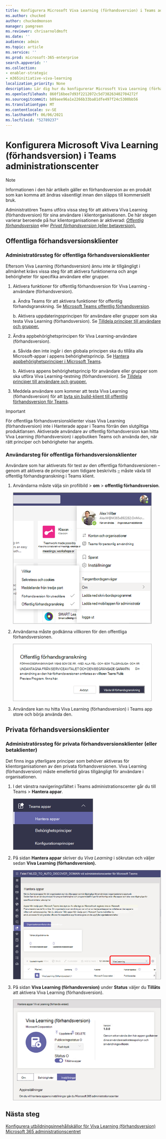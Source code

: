 ```yaml
---
title: Konfigurera Microsoft Viva Learning (förhandsversion) i Teams administrationscenter
ms.author: chucked
author: chuckedmonson
manager: pamgreen
ms.reviewer: chrisarnoldmsft
ms.date: ''
audience: admin
ms.topic: article
ms.service: ''
ms.prod: microsoft-365-enterprise
search.appverid: ''
ms.collection:
- enabler-strategic
- m365initiative-viva-learning
localization_priority: None
description: Lär dig hur du konfigurerar Microsoft Viva Learning (förhandsversion) Teams administrationscentret.
ms.openlocfilehash: 860f16bee7d93f2212072c5d738263402704272f
ms.sourcegitcommit: b09aee96a1e2266b33ba81dfe497f24c5300bb56
ms.translationtype: MT
ms.contentlocale: sv-SE
ms.lasthandoff: 06/06/2021
ms.locfileid: "52789237"
---
```

# <a name="set-up-microsoft-viva-learning-preview-in-the-teams-admin-center"></a>Konfigurera Microsoft Viva Learning (förhandsversion) i Teams administrationscenter

> [!NOTE]
> Informationen i den här artikeln gäller en förhandsversion av en produkt som kan komma att ändras väsentligt innan den släpps till kommersiellt bruk. 

Administratören Teams utföra vissa steg för att aktivera Viva Learning (förhandsversion) för sina användare i klientorganisationen. De här stegen varierar beroende på hur klientorganisationen är aktiverad: [*Offentlig förhandsversion*](set-up-teams-admin-center.md#public-preview-tenants) eller [ *Privat förhandsversion* (eller betaversion).](set-up-teams-admin-center.md#private-preview-tenants)

## <a name="public-preview-tenants"></a>Offentliga förhandsversionsklienter

### <a name="administrator-steps-for-public-preview-tenants"></a>Administratörssteg för offentliga förhandsversionsklienter

Eftersom Viva Learning (förhandsversion) ännu inte är tillgängligt i allmänhet krävs vissa steg för att aktivera funktionerna och ange behörigheter för specifika användare eller grupper. 

1. Aktivera funktioner för offentlig förhandsversion för Viva Learning -användare (förhandsversion).

    a. Ändra Teams för att aktivera funktioner för offentlig förhandsgranskning. Se [Microsoft Teams offentlig förhandsversion](/microsoftteams/public-preview-doc-updates).

    b. Aktivera uppdateringsprincipen för användare eller grupper som ska testa Viva Learning (förhandsversion). Se [Tilldela principer till användare och grupper.](/microsoftteams/assign-policies-users-and-groups)

2. Ändra appbehörighetsprincipen för Viva Learning-användare (förhandsversion).

    a. Såvida den inte ingår i den globala principen ska du tillåta alla Microsoft-appar i appens behörighetsprincip. Se [Hantera appbehörighetsprinciper i Microsoft Teams](/microsoftteams/teams-app-permission-policies). 

    b. Aktivera appens behörighetsprincip för användare eller grupper som ska utföra Viva Learning-testning (förhandsversion). Se [Tilldela principer till användare och grupper.](/microsoftteams/assign-policies-users-and-groups)

3.  Meddela användare som kommer att testa Viva Learning (förhandsversion) för att [byta sin build-klient till offentlig förhandsversion för Teams](set-up-teams-admin-center.md#user-steps-for-public-preview-tenants).

> [!IMPORTANT]
> För offentliga förhandsversionsklienter visas Viva Learning (förhandsversion) inte i Hanterade appar i Teams förrän den slutgiltiga produktlansen.  Aktiverade användare av offentlig förhandsversion kan hitta Viva Learning (förhandsversion) i appbutiken Teams och använda den, när rätt principer och behörigheter har angetts.

### <a name="user-steps-for-public-preview-tenants"></a>Användarsteg för offentliga förhandsversionsklienter

Användare som har aktiverats för test av den offentliga förhandsversionen – genom att aktivera de principer som tidigare beskrivits [–](set-up-teams-admin-center.md#administrator-steps-for-public-preview-tenants) måste växla till offentlig förhandsgranskning i Teams klient. [](/microsoftteams/public-preview-doc-updates#enable-public-preview)

1. Användarna måste välja sin profilbild > **om**  >  **offentlig förhandsversion**.
   
    ![Övre navigeringsfältet i Teams visar användarens profil](../media/learning/learning-app-select-profile-teams.png)
    
2. Användarna måste godkänna villkoren för den offentliga förhandsversionen.

    ![Växla till offentlig förhandsversion](../media/learning/learning-app-switch-to-public-preview.png)
 
3. Användare kan nu hitta Viva Learning (förhandsversion) i Teams app store och börja använda den.

## <a name="private-preview-tenants"></a>Privata förhandsversionsklienter

### <a name="administrator-steps-for-private-preview-or-beta-tenants"></a>Administratörssteg för privata förhandsversionsklienter (eller betaklienter)

Det finns inga ytterligare principer som behöver aktiveras för klientorganisationen av den privata förhandsversionen. Viva Learning (förhandsversion) måste emellertid göras tillgängligt för användare i organisationen.

1. I det vänstra navigeringsfältet i Teams administrationscenter går du till Teams   >  **Hantera appar**.

   ![Vänster navigering i Teams administrationscenter som visar Teams program och avsnittet Hantera appar.](../media/learning/learning-app-teams-manage-apps-nav.png)

2. På sidan **Hantera appar** skriver du *Viva Learning* i sökrutan och väljer sedan **Viva Learning (förhandsversion).**

   ![Sidan Hantera appar i Teams administrationscenter som visar sökrutan.](../media/learning/learning-app-teams-manage-apps-page.png)

3. På sidan **Viva Learning (förhandsversion)** under **Status** väljer du **Tillåts** att aktivera Viva Learning (förhandsversion).

   ![Sidan Utbildning i Teams visar avsnittet Status och Appinställningar.](../media/learning/learning-app-teams-learning-page.png)


<!---
The Teams admin installs Viva Learning (Preview) and applies permission policies through the Teams admin center.

1. For Viva Learning (Preview), you must first set the Update policy in Teams. For more information, see [Microsoft Teams Public Preview](/MicrosoftTeams/public-preview-doc-updates).

    1. Sign in to the Teams admin center.

    2. Select **Teams** > **Update policies**.

    3. Select **Add**. 

    4. Name the update policy, add a policy, and turn on **Show preview features**.

2. The admin must notify users of the policy update so that they move their build into the Public Preview for Teams. 

    1. Users must select their profile image > **About** > **Public Preview**.
   
        ![Upper navigation in the Teams application showing user's profile](../media/learning/learning-app-select-profile-teams.png)
    
    2. Users must accept the **Public preview** terms and conditions.

        ![Switch to public preview build](../media/learning/learning-app-switch-to-public-preview.png)
 
3. For organizations that have restrictive policies and need to enable Viva Learning (Preview), follow the process in the next section.

## Manage settings for Viva Learning (Preview)

You must be an administrator in the Teams admin center to perform these tasks.

To make Viva Learning (Preview) available for users in your organization, follow these steps:

1. In the left navigation of the Teams admin center, go to **Teams apps** > **Manage apps**.

   ![Left navigation in the Teams admin center showing Teams apps and Manage apps section.](../media/learning/learning-app-teams-manage-apps-nav.png)

2. On the **Manage apps** page, in the search box, type *Viva learning*, and then select **Viva Learning (Preview)**.

   ![Manage apps page in the Teams admin center showing the search box.](../media/learning/learning-app-teams-manage-apps-page.png)

3. On the **Viva Learning (Preview)** page:

   1. Under **Status**, select **Allowed** to turn on Viva Learning (Preview).

   2. On the **Settings** tab, under **App settings**, go to the Microsoft 365 admin center to [configure learning content sources](content-sources-365-admin-center.md).

   ![Learning page in the Teams admin center showing Status and App settings section.](../media/learning/learning-app-teams-learning-page.png)

4. After **Manage app** settings, go to **Permission policies** and **Setup policies** to grant permission to employees who should have access to Viva Learning (Preview) as part of your organization's participation in the preview.

> [!NOTE]
>  If your organization is in Ring 4.0 as part of Teams TAP100 program, you might need to enable approved users in Ring 3.0 to access Viva Learning (Preview). <br><br>As part of the preview, Viva Learning (Preview) is released in Ring 3.0. If your organization is in Ring 4.0, you won’t see Viva Learning (Preview) on the **Manage apps** page. To test the app, you need to create a custom apps permission policy, set it to **Allow all apps**, and assign it to Ring 3.0 approved users. <br><br>   ![TAP-AppsPermission-Plcy page showing Allow all apps selected.](../media/learning/learning-app-tap-appspermission-plcy.png)

--->

## <a name="next-step"></a>Nästa steg

[Konfigurera utbildningsinnehållskällor för Viva Learning (förhandsversion) Microsoft 365 administrationscentret](content-sources-365-admin-center.md)
